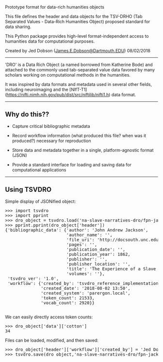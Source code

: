 Prototype format for data-rich humanities objects

This file defines the header and data objects for the TSV-DRHO (Tab Separated
Values - Data-Rich Humanities Object) proposed standard for data sharing.
 
This Python package provides high-level format-independent access to humanities
data for computational purposes.  

Created by Jed Dobson (James.E.Dobson@Dartmouth.EDU) 08/02/2018


- - -

'DRO' is a Data Rich Object (a named borrowed from Katherine Bode) and attached
to the commonly used tab-separated value data favored by many scholars working
on computational methods in the humanities.

It was inspired by data formats and metadata used in several other fields, including neuroimaging and the [NIfT-T1] (https://nifti.nimh.nih.gov/pub/dist/src/niftilib/nifti1.h) data format.


- - - 

<h2>Why do this??</h2>

- Capture critical bibliographic metadata

- Record workflow information (what produced this file? when was it produced?) necessary for reproduction

- Store data and metadata together in a single, platform-agnostic format (JSON)

- Provide a standard interface for loading and saving data for computational applications

- - - 

<h2> Using TSVDRO </h2>

Simple display of JSONified object:

<pre>
>>> import tsvdro
>>> import pprint
>>> dro_object = tsvdro.load('na-slave-narratives-dro/fpn-jackson-jackson.dro')
>>> pprint.pprint(dro_object['header'])
{'bibliographic_data': {'author': 'John Andrew Jackson',
                        'author_name': '',
                        'file_uri': 'http://docsouth.unc.edu/full-text/na-slave-narratives/data/texts/fpn-jackson-jackson.txt',
                        'pages': '',
                        'publication_date': '',
                        'publication_year': 1862,
                        'publisher': '',
                        'publisher_location': '',
                        'title': 'The Experience of a Slave in South Carolina',
                        'volumes': ''},
 'tsvdro_ver': '1.0',
 'workflow': {'created_by': 'tsvdro_reference_implementation',
              'created_date': '2018-08-02 13:50',
              'created_system': 'parergon.local',
              'token_count': 21533,
              'vocab_count': 2920}}

</pre>

We can easily directly access token counts:

<pre>
>>> dro_object['data']['cotton']
34
</pre>

Files can be loaded, modified, and then saved:

<pre>
>>> dro_object['header']['workflow']['created_by'] = 'Jed Dobson'
>>> tsvdro.save(dro_object,'na-slave-narratives-dro/fpn-jackson-jackson.dro')
</pre>

